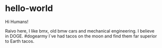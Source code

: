 # hello-world

Hi Humans!

Raivo here, I like bmx, old bmw cars and mechanical engineering. I believe in DOGE. #dogearmy
I`ve had tacos on the moon and find them far superior to Earth tacos.
